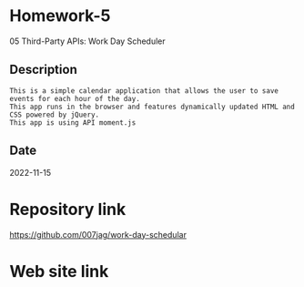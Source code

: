 # Homework-5

05 Third-Party APIs: Work Day Scheduler

## Description

    This is a simple calendar application that allows the user to save events for each hour of the day.
    This app runs in the browser and features dynamically updated HTML and CSS powered by jQuery.
    This app is using API moment.js
    
## Date 
2022-11-15
# Repository link
https://github.com/007jag/work-day-schedular
# Web site link
